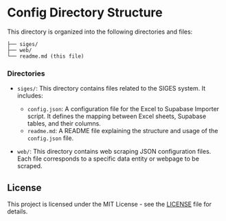 # Config Directory Structure

This directory is organized into the following directories and files:

```
├── siges/
├── web/
└── readme.md (this file)
```

### Directories

- `siges/`: This directory contains files related to the SIGES system. It includes:
  - `config.json`: A configuration file for the Excel to Supabase Importer script. It defines the mapping between Excel sheets, Supabase tables, and their columns.
  - `readme.md`: A README file explaining the structure and usage of the `config.json` file.

- `web/`: This directory contains web scraping JSON configuration files. Each file corresponds to a specific data entity or webpage to be scraped.

## License

This project is licensed under the MIT License - see the [LICENSE](../../LICENSE) file for details.